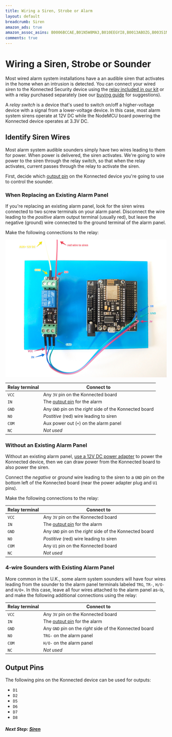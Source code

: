```yaml
---
title: Wiring a Siren, Strobe or Alarm
layout: default
breadcrumb: Siren
amazon_ads: true
amazon_assoc_asins: B0006BCCAE,B01N5W8MA3,B010EEGYI8,B0013ABOZG,B003S1NQ2C,B01E9P0G5K
comments: true
---
```


# Wiring a Siren, Strobe or Sounder

Most wired alarm system installations have a an audible siren that activates in the home when an intrusion is detected.
You can connect your wired siren to the Konnected Security device using the [relay included in our kit](https://store.konnected.io/products/https://store.konnected.io/products/wired-alarm-system-complete-kit)
or with a relay purchased separately (see our [buying guide](/security-alarm-system/buying-guide) for suggestions).
 
A _relay switch_ is a device that's used to switch on/off a higher-voltage device with a signal from a lower-voltage device.
In this case, most alarm system sirens operate at 12V DC while the NodeMCU board powering the Konnected device operates
at 3.3V DC.

## Identify Siren Wires

Most alarm system audible sounders simply have two wires leading to them for power. When power is delivered,
the siren activates. We're going to wire power to the siren through the relay switch, so that when the relay activates,
current passes through the relay to activate the siren.

First, decide which [output pin](#output-pins) on the Konnected device you're going to use to control the sounder. 

### When Replacing an Existing Alarm Panel

If you're replacing an existing alarm panel, look for the siren wires connected to two screw terminals
on your alarm panel. Disconnect the wire leading to the _positive_ alarm output terminal (usually red), but leave the
negative (ground) wire connected to the ground terminal of the alarm panel.

Make the following connections to the relay:

![](/assets/images/DSC_0109.jpg)

| Relay terminal | Connect to |
| -------------- | ---------- |
| `VCC`          | Any `3V` pin on the Konnected board|
| `IN`           | The [output pin](#output-pins) for the alarm|
| `GND`          | Any `GND` pin on the _right_ side of the Konnected board |
| `NO`           | _Postitive_ (red) wire leading to siren |
| `COM`          | Aux power out (`+`) on the alarm panel |
| `NC`           | _Not used_ |

### Without an Existing Alarm Panel

Without an existing alarm panel, [use a 12V DC power adapter](/security-alarm-system/wiring/power) to power the Konnected device,
then we can draw power from the Konnected board to also power the siren.

Connect the _negative_ or _ground_ wire leading to the siren to a `GND` pin on the bottom left of the Konnected board 
(near the power adapter plug and `U1` pins).

Make the following connections to the relay:

| Relay terminal | Connect to |
| -------------- | ---------- |
| `VCC`          | Any `3V` pin on the Konnected board|
| `IN`           | The [output pin](#output-pins) for the alarm|
| `GND`          | Any `GND` pin on the _right_ side of the Konnected board |
| `NO`           | _Postitive_ (red) wire leading to siren |
| `COM`          | Any `U1` pin on the Konnected board |
| `NC`           | _Not used_ |

### 4-wire Sounders with Existing Alarm Panel

More common in the U.K., some alarm system sounders will have four wires leading from the sounder to the alarm panel
terminals labeled `TRG`, `TR-`, `H/O-` and `H/O+`. In this case, leave all four wires attached to the alarm panel as-is,
 and make the following additional connections using the relay: 

| Relay terminal | Connect to |
| -------------- | ---------- |
| `VCC`          | Any `3V` pin on the Konnected board|
| `IN`           | The [output pin](#output-pins) for the alarm|
| `GND`          | Any `GND` pin on the _right_ side of the Konnected board |
| `NO`           | `TRG-` on the alarm panel |
| `COM`          | `H/O-` on the alarm panel |
| `NC`           | _Not used_ |

## Output Pins

The following pins on the Konnected device can be used for outputs:
* `D1`
* `D2`
* `D5`
* `D6`
* `D7`
* `D8`

##### **Next Step:** [Siren](/security-alarm-system/wiring/smoke-detectors)